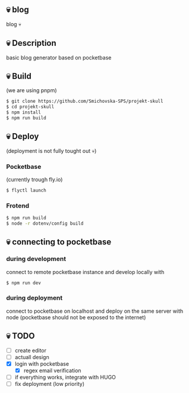 ## 💀 blog
blog 💀

## 💀 Description
basic blog generator based on pocketbase

## 💀 Build
(we are using pnpm)
```bash
$ git clone https://github.com/Smichovska-SPS/projekt-skull
$ cd projekt-skull
$ npm install
$ npm run build
```

## 💀 Deploy
(deployment is not fully tought out 💀)
### Pocketbase
(currently trough fly.io)
```bash
$ flyctl launch
```
### Frotend
```bash
$ npm run build
$ node -r dotenv/config build
```


## 💀 connecting to pocketbase
### during development
connect to remote pocketbase instance and develop locally with
```bash
$ npm run dev
```

### during deployment
connect to pocketbase on localhost and deploy on the same server with node (pocketbase should not be exposed to the internet)


## 💀 TODO
- [ ] create editor
- [ ] actuall design
- [x] login with pocketbase
  - [x] regex email verification
- [ ] if everything works, integrate with HUGO
- [ ] fix deployment (low priority)
